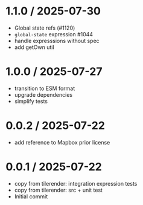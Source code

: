 
1.1.0 / 2025-07-30
==================

 * Global state refs (#1120)
 * `global-state` expression #1044
 * handle expresssions without spec
 * add getOwn util

1.0.0 / 2025-07-27
==================

 * transition to ESM format
 * upgrade dependencies
 * simplify tests

0.0.2 / 2025-07-22
==================

 * add reference to Mapbox prior license

0.0.1 / 2025-07-22
==================

 * copy from tilerender: integration expression tests
 * copy from tilerender: src + unit test
 * Initial commit
